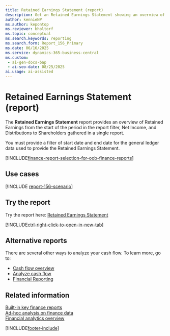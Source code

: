 ```yaml
---
title: Retained Earnings Statement (report)
description: Get an Retained Earnings Statement showing an overview of Retained Earnings from the start of the period in the report filter, Net Income, and Distributions to Shareholders gathered in a single report.
author: kennieNP
ms.author: kepontop
ms.reviewer: bholtorf
ms.topic: conceptual
ms.search.keywords: reporting
ms.search.form: Report_156_Primary
ms.date: 06/16/2025
ms.service: dynamics-365-business-central
ms.custom:
 - ai-gen-docs-bap
 - ai-seo-date: 08/25/2025
ai.usage: ai-assisted
---
```


# Retained Earnings Statement (report)

The **Retained Earnings Statement** report provides an overview of Retained Earnings from the start of the period in the report filter, Net Income, and Distributions to Shareholders gathered in a single report.

You must provide a filter of start date and end date for the general ledger data used to provide the Retained Earnings Statement. 

[!INCLUDE[finance-report-selection-for-oob-finance-reports](../includes/finance-report-selection-for-oob-finance-reports.md)]

## Use cases

[!INCLUDE [report-156-scenario](../includes/report-156-scenario-include.md)]

## Try the report

Try the report here: [Retained Earnings Statement](https://businesscentral.dynamics.com?report=156)

[!INCLUDE[ctrl-right-click-to-open-in-new-tab](../includes/ctrl-right-click-to-open-in-new-tab.md)]

## Alternative reports

There are several other ways to analyze your cash flow. To learn more, go to:

- [Cash flow overview](../finance-cash-flow-overview.md)  
- [Analyze cash flow](../finance-analyze-cash-flow.md)  
- [Financial Reporting](../bi-how-work-account-schedule.md)

## Related information

[Built-in key finance reports](../finance-reports.md)  
[Ad-hoc analysis on finance data](../ad-hoc-analysis-finance.md)  
[Financial analytics overview](../bi.md)  

[!INCLUDE[footer-include](../includes/footer-banner.md)]